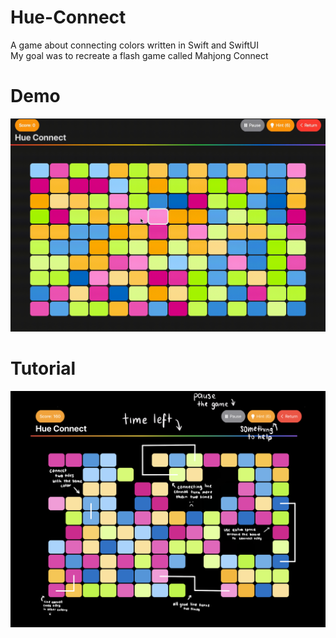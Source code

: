 # Hue-Connect
A game about connecting colors written in Swift and SwiftUI  
My goal was to recreate a flash game called Mahjong Connect

# Demo
![Demo](https://github.com/gaudyn/Hue-Connect/blob/master/demo.gif)

# Tutorial
![Tutorial](https://github.com/gaudyn/Hue-Connect/blob/master/tutorial.png)
